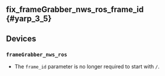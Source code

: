 fix_frameGrabber_nws_ros_frame_id {#yarp_3_5}
---------------------------------

## Devices

### `frameGrabber_nws_ros`

* The `frame_id` parameter is no longer required to start with `/`.
